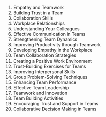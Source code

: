 1. Empathy and Teamwork
2. Building Trust in a Team
3. Collaboration Skills
4. Workplace Relationships
5. Understanding Your Colleagues
6. Effective Communication in Teams
7. Strengthening Team Dynamics
8. Improving Productivity through Teamwork
9. Developing Empathy in the Workplace
10. Team Collaboration Strategies
11. Creating a Positive Work Environment
12. Trust-Building Exercises for Teams
13. Improving Interpersonal Skills
14. Group Problem-Solving Techniques
15. Enhancing Team Performance
16. Effective Team Leadership
17. Teamwork and Innovation
18. Team Building Activities
19. Encouraging Trust and Support in Teams
20. Collaborative Decision Making in Teams


